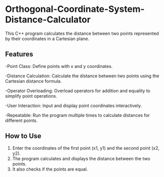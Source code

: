 # Orthogonal-Coordinate-System-Distance-Calculator
This C++ program calculates the distance between two points represented by their coordinates in a Cartesian plane.

## **Features**
-Point Class: Define points with x and y coordinates.

-Distance Calculation: Calculate the distance between two points using the Cartesian distance formula.

-Operator Overloading: Overload operators for addition and equality to simplify point operations.

-User Interaction: Input and display point coordinates interactively.

-Repeatable: Run the program multiple times to calculate distances for different points.

## **How to Use**
1. Enter the coordinates of the first point (x1, y1) and the second point (x2, y2).
2. The program calculates and displays the distance between the two points.
3. It also checks if the points are equal.
